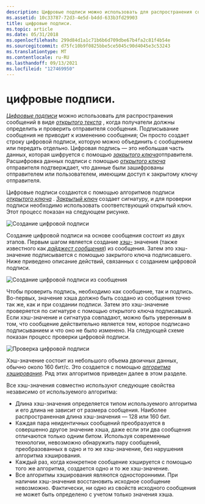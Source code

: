 ```yaml
---
description: Цифровые подписи можно использовать для распространения сообщений в виде открытого текста, когда получатели должны определить и проверить отправителя сообщения.
ms.assetid: 10c33787-72d3-4e5d-b4dd-633b3fd29903
title: цифровые подписи.
ms.topic: article
ms.date: 05/31/2018
ms.openlocfilehash: 299d84d1a1c71b6b6d709dbe67b4fa2c81f4b54e
ms.sourcegitcommit: d75fc10b9f0825bbe5ce5045c90d4045e3c53243
ms.translationtype: MT
ms.contentlocale: ru-RU
ms.lasthandoff: 09/13/2021
ms.locfileid: "127469950"
---
```

# <a name="digital-signatures"></a>цифровые подписи.

[*Цифровые подписи*](../secgloss/d-gly.md) можно использовать для распространения сообщений в виде [*открытого текста*](../secgloss/p-gly.md) , когда получатели должны определить и проверить отправителя сообщения. Подписывание сообщения не приводит к изменению сообщения; Он просто создает строку цифровой подписи, которую можно объединить с сообщением или передать отдельно. Цифровая подпись — это небольшая часть данных, которая шифруется с помощью [*закрытого ключа*](../secgloss/p-gly.md)отправителя. Расшифровка данных подписи с помощью [*открытого ключа*](../secgloss/p-gly.md) отправителя подтверждает, что данные были зашифрованы отправителем или пользователем, имеющим доступ к закрытому ключу отправителя.

Цифровые подписи создаются с помощью алгоритмов подписи [*открытого ключа*](../secgloss/p-gly.md) . [*Закрытый ключ*](../secgloss/p-gly.md) создает сигнатуру, и для проверки подписи необходимо использовать соответствующий открытый ключ. Этот процесс показан на следующем рисунке.

![Создание цифровой подписи](images/capi02.png)

Создание цифровой подписи на основе сообщения состоит из двух этапов. Первым шагом является создание [*хэш-*](../secgloss/h-gly.md) значения (также известного как [*дайджест сообщения*](../secgloss/m-gly.md)) из сообщения. Затем это хэш-значение подписывается с помощью закрытого ключа подписавшего. Ниже приведено описание действий, связанных с созданием цифровой подписи.

![Создание цифровой подписи из сообщения](images/capi06.png)

Чтобы проверить подпись, необходимо как сообщение, так и подпись. Во-первых, значение хэша должно быть создано из сообщения точно так же, как и при создании подписи. Затем это хэш-значение проверяется по сигнатуре с помощью открытого ключа подписавший. Если хэш-значение и сигнатура совпадают, можно быть уверенным в том, что сообщение действительно является тем, которое подписано подписыванием и что оно не было изменено. На следующей схеме показан процесс проверки цифровой подписи.

![Проверка цифровой подписи](images/capi07.png)

Хэш-значение состоит из небольшого объема двоичных данных, обычно около 160 бит/с. Это создается с помощью [*алгоритма хэширования*](../secgloss/h-gly.md). Ряд этих алгоритмов приведен далее в этом разделе.

Все хэш-значения совместно используют следующие свойства независимо от используемого алгоритма:

-   Длина хэш-значения определяется типом используемого алгоритма и его длина не зависит от размера сообщения. Наиболее распространенная длина хэш-значения — 128 или 160 бит.
-   Каждая пара неидентичных сообщений преобразуется в совершенно другое значение хэша, даже если эти два сообщения отличаются только одним битом. Используя современные технологии, невозможно обнаружить пару сообщений, преобразованных в одно и то же хэш-значение, без нарушения алгоритма хэширования.
-   Каждый раз, когда конкретное сообщение хэшируется с помощью того же алгоритма, создается одно и то же хэш-значение.
-   Все алгоритмы хэширования являются односторонними. При наличии хэш-значения восстановить исходное сообщение невозможно. Фактически, ни одно из свойств исходного сообщения не может быть определено с учетом только значения хэша.

 

 
